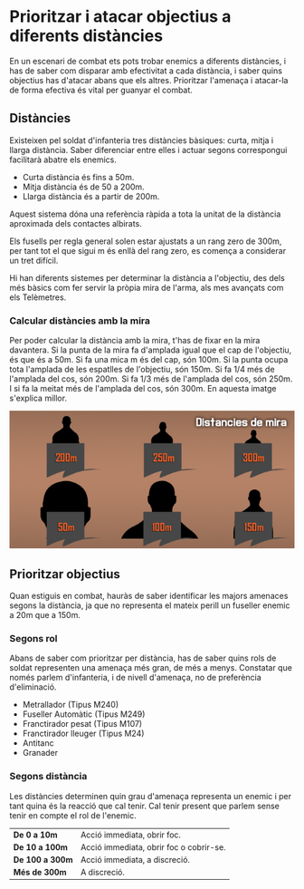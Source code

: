# Prioritzar i atacar objectius a diferents distàncies

En un escenari de combat ets pots trobar enemics a diferents distàncies, i has de saber com disparar amb efectivitat a cada distància, i saber quins objectius has d'atacar abans que els altres. Prioritzar l'amenaça i atacar-la de forma efectiva és vital per guanyar el combat.

## Distàncies

Existeixen pel soldat d'infanteria tres distàncies bàsiques: curta, mitja i llarga distància. Saber diferenciar entre elles i actuar segons correspongui facilitarà abatre els enemics.

  - Curta distància és fins a 50m.
  - Mitja distància és de 50 a 200m.
  - Llarga distància és a partir de 200m.

Aquest sistema dóna una referència ràpida a tota la unitat de la distància aproximada dels contactes albirats.

Els fusells per regla general solen estar ajustats a un rang zero de 300m, per tant tot el que sigui m és enllà del rang zero, es comença a considerar un tret difícil.

Hi han diferents sistemes per determinar la distància a l'objectiu, des dels més bàsics com fer servir la pròpia mira de l'arma, als mes avançats com els Telèmetres.

### Calcular distàncies amb la mira

Per poder calcular la distància amb la mira, t'has de fixar en la mira davantera. Si la punta de la mira fa d'amplada igual que el cap de l'objectiu, és que és a 50m. Si fa una mica m és del cap, són 100m. Si la punta ocupa tota l'amplada de les espatlles de l'objectiu, són 150m. Si fa 1/4 més de l'amplada del cos, són 200m. Si fa 1/3 més de l'amplada del cos, són 250m. I si fa la meitat més de l'amplada del cos, són 300m. En aquesta imatge s'explica millor.

![image](../_imatges/ebc_distanciesmires01.jpg)

## Prioritzar objectius

Quan estiguis en combat, hauràs de saber identificar les majors amenaces segons la distància, ja que no representa el mateix perill un fuseller enemic a 20m que a 150m.

### Segons rol

Abans de saber com prioritzar per distància, has de saber quins rols de soldat representen una amenaça més gran, de més a menys. Constatar que només parlem d'infanteria, i de nivell d'amenaça, no de preferència d'eliminació.

  - Metrallador (Tipus M240)
  - Fuseller Automàtic (Tipus M249)
  - Franctirador pesat (Tipus M107)
  - Franctirador lleuger (Tipus M24)
  - Antitanc
  - Granader

### Segons distància

Les distàncies determinen quin grau d'amenaça representa un enemic i per tant quina és la reacció que cal tenir. Cal tenir present que parlem sense tenir en compte el rol de l'enemic.

<table>
<tbody>
<tr class="odd">
<td><strong>De 0 a 10m</strong></td>
<td>Acció immediata, obrir foc.</td>
</tr>
<tr class="even">
<td><strong>De 10 a 100m</strong></td>
<td>Acció immediata, obrir foc o cobrir-se.</td>
</tr>
<tr class="odd">
<td><strong>De 100 a 300m</strong></td>
<td>Acció immediata, a discreció.</td>
</tr>
<tr class="even">
<td><strong>Més de 300m</strong></td>
<td>A discreció.</td>
</tr>
</tbody>
</table>
